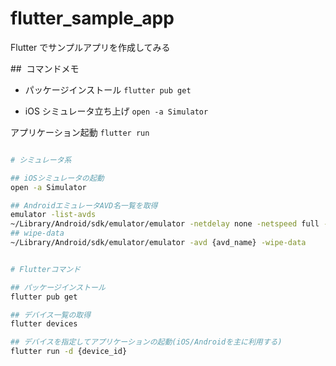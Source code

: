 # flutter_sample_app

Flutter でサンプルアプリを作成してみる

##  コマンドメモ

- パッケージインストール
  `flutter pub get`

- iOS シミュレータ立ち上げ
  `open -a Simulator`

アプリケーション起動
`flutter run`

```bash

# シミュレータ系

## iOSシミュレータの起動
open -a Simulator

## AndroidエミュレータAVD名一覧を取得
emulator -list-avds
~/Library/Android/sdk/emulator/emulator -netdelay none -netspeed full -avd {avd_name}
## wipe-data
~/Library/Android/sdk/emulator/emulator -avd {avd_name} -wipe-data


# Flutterコマンド

## パッケージインストール
flutter pub get

## デバイス一覧の取得
flutter devices

## デバイスを指定してアプリケーションの起動(iOS/Androidを主に利用する)
flutter run -d {device_id}

```
